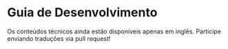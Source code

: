 # Guia de Desenvolvimento

Os conteúdos técnicos ainda estão disponíveis apenas em inglês. Participe enviando traduções via pull request!
